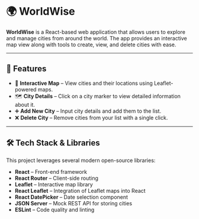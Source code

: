 # 🌍 WorldWise

**WorldWise** is a React-based web application that allows users to explore and manage cities from around the world. The app provides an interactive map view along with tools to create, view, and delete cities with ease.

---

## 📌 Features

- 📍 **Interactive Map** – View cities and their locations using Leaflet-powered maps.
- 🗺️ **City Details** – Click on a city marker to view detailed information about it.
- ➕ **Add New City** – Input city details and add them to the list.
- ❌ **Delete City** – Remove cities from your list with a single click.

---

## 🛠️ Tech Stack & Libraries

This project leverages several modern open-source libraries:

- **React** – Front-end framework
- **React Router** – Client-side routing
- **Leaflet** – Interactive map library
- **React Leaflet** – Integration of Leaflet maps into React
- **React DatePicker** – Date selection component
- **JSON Server** – Mock REST API for storing cities
- **ESLint** – Code quality and linting


